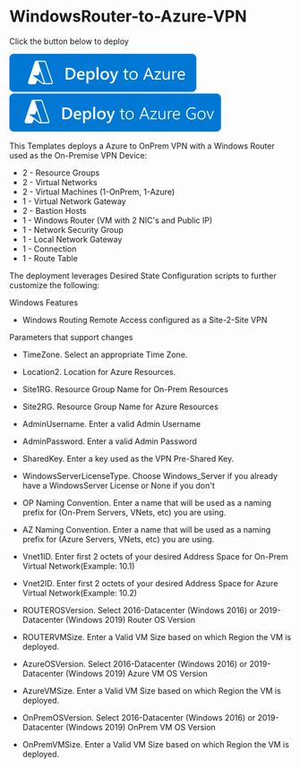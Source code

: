 # WindowsRouter-to-Azure-VPN

Click the button below to deploy

[![Deploy To Azure](https://raw.githubusercontent.com/Azure/azure-quickstart-templates/master/1-CONTRIBUTION-GUIDE/images/deploytoazure.svg?sanitize=true)](https://portal.azure.com/#create/Microsoft.Template/uri/https%3A%2F%2Fraw.githubusercontent.com%2Felliottfieldsjr%2FKillerHomeLab%2FDevelopment%2FWindowsRouter-to-Azure-VPN%2Fazuredeploy.json)
[![Deploy To Azure US Gov](https://raw.githubusercontent.com/Azure/azure-quickstart-templates/master/1-CONTRIBUTION-GUIDE/images/deploytoazuregov.svg?sanitize=true)](https://portal.azure.us/#create/Microsoft.Template/uri/https%3A%2F%2Fraw.githubusercontent.com%2Felliottfieldsjr%2FKillerHomeLab%2FDevelopment%2FWindowsRouter-to-Azure-VPN%2Fazuregovdeploy.json)

This Templates deploys a Azure to OnPrem VPN with a Windows Router used as the On-Premise VPN Device:

- 2 - Resource Groups
- 2 - Virtual Networks
- 2 - Virtual Machines (1-OnPrem, 1-Azure)
- 1 - Virtual Network Gateway
- 2 - Bastion Hosts
- 1 - Windows Router (VM with 2 NIC's and Public IP)
- 1 - Network Security Group
- 1 - Local Network Gateway
- 1 - Connection
- 1 - Route Table

The deployment leverages Desired State Configuration scripts to further customize the following:

Windows Features
- Windows Routing Remote Access configured as a Site-2-Site VPN

Parameters that support changes
- TimeZone.  Select an appropriate Time Zone.
- Location2.  Location for Azure Resources.
- Site1RG. Resource Group Name for On-Prem Resources
- Site2RG. Resource Group Name for Azure Resources
- AdminUsername.  Enter a valid Admin Username
- AdminPassword.  Enter a valid Admin Password
- SharedKey.  Enter a key used as the VPN Pre-Shared Key.
- WindowsServerLicenseType.  Choose Windows_Server if you already have a WindowsServer License or None if you don't
- OP Naming Convention. Enter a name that will be used as a naming prefix for (On-Prem Servers, VNets, etc) you are using.
- AZ Naming Convention. Enter a name that will be used as a naming prefix for (Azure Servers, VNets, etc) you are using.
- Vnet1ID.  Enter first 2 octets of your desired Address Space for On-Prem Virtual Network(Example:  10.1)
- Vnet2ID.  Enter first 2 octets of your desired Address Space for Azure Virtual Network(Example:  10.2)

- ROUTEROSVersion.  Select 2016-Datacenter (Windows 2016) or 2019-Datacenter (Windows 2019) Router OS Version
- ROUTERVMSize.  Enter a Valid VM Size based on which Region the VM is deployed.

- AzureOSVersion.  Select 2016-Datacenter (Windows 2016) or 2019-Datacenter (Windows 2019) Azure VM OS Version
- AzureVMSize.  Enter a Valid VM Size based on which Region the VM is deployed.

- OnPremOSVersion.  Select 2016-Datacenter (Windows 2016) or 2019-Datacenter (Windows 2019) OnPrem VM OS Version
- OnPremVMSize.  Enter a Valid VM Size based on which Region the VM is deployed.